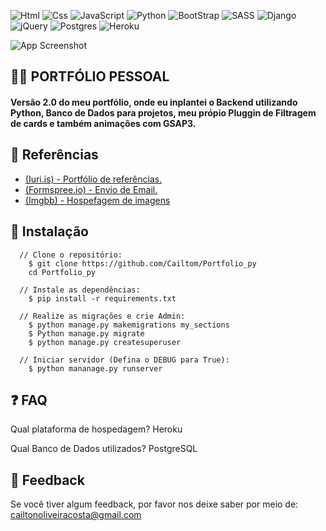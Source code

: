 
![Html](https://img.shields.io/badge/HTML5-E34F26?style=for-the-badge&logo=html5&logoColor=white)
![Css](https://img.shields.io/badge/CSS3-1572B6?style=for-the-badge&logo=css3&logoColor=white)
![JavaScript](https://img.shields.io/badge/JavaScript-F7DF1E?style=for-the-badge&logo=javascript&logoColor=white)
![Python](https://img.shields.io/badge/python-3670A0?style=for-the-badge&logo=python&logoColor=ffdd54)
![BootStrap](https://img.shields.io/badge/Bootstrap-563D7C?style=for-the-badge&logo=bootstrap&logoColor=white)
![SASS](https://img.shields.io/badge/SASS-hotpink.svg?style=for-the-badge&logo=SASS&logoColor=white)
![Django](https://img.shields.io/badge/django-%23092E20.svg?style=for-the-badge&logo=django&logoColor=white)
![jQuery](https://img.shields.io/badge/jquery-%230769AD.svg?style=for-the-badge&logo=jquery&logoColor=white)
![Postgres](https://img.shields.io/badge/postgres-%23316192.svg?style=for-the-badge&logo=postgresql&logoColor=white)
![Heroku](https://img.shields.io/badge/heroku-%23430098.svg?style=for-the-badge&logo=heroku&logoColor=white)

![App Screenshot](https://awesomescreenshot.s3.amazonaws.com/image/2852316/31586469-f6c55a42b6ab5f95c59b0287337d3e63.png?X-Amz-Algorithm=AWS4-HMAC-SHA256&X-Amz-Credential=AKIAJSCJQ2NM3XLFPVKA%2F20220822%2Fus-east-1%2Fs3%2Faws4_request&X-Amz-Date=20220822T000750Z&X-Amz-Expires=28800&X-Amz-SignedHeaders=host&X-Amz-Signature=fcfef49267f7ab43b45d34f9bb8dd2edaad70a78ffce106199ff26fd24a4fea6)


## 👨‍🦰 PORTFÓLIO PESSOAL
#### Versão 2.0 do meu portfólio, onde eu inplantei o Backend utilizando Python, Banco de Dados para projetos, meu própio Pluggin de Filtragem de cards e também animações com GSAP3.



## 📌 Referências
 - [(Iuri.is) - Portfólio de referências.](https://iuri.is/)
 - [(Formspree.io) - Envio de Email.](https://formspree.io/)
 - [(Imgbb) - Hospefagem de imagens](https://imgbb.com/)


## 🔩 Instalação

```
  // Clone o repositório:
    $ git clone https://github.com/Cailtom/Portfolio_py
    cd Portfolio_py

  // Instale as dependências:
    $ pip install -r requirements.txt

  // Realize as migrações e crie Admin:
    $ python manage.py makemigrations my_sections
    $ Python manage.py migrate
    $ python manage.py createsuperuser

  // Iniciar servidor (Defina o DEBUG para True):
    $ python mananage.py runserver
```


## ❓ FAQ
Qual plataforma de hospedagem? Heroku

Qual Banco de Dados utilizados? PostgreSQL

    
## 👾 Feedback

Se você tiver algum feedback, por favor nos deixe saber por meio de: cailtonoliveiracosta@gmail.com
